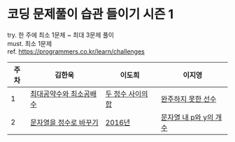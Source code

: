 # 코딩 문제풀이 습관 들이기 시즌 1

try. 한 주에 최소 1문제 ~ 최대 3문제 풀이  
must. 최소 1문제  
ref. https://programmers.co.kr/learn/challenges


|주차|김한욱|이도희|이지영|
|--|---|---|---|
|1|[최대공약수와 최소공배수](https://programmers.co.kr/learn/courses/30/lessons/12940)|[두 정수 사이의 합](https://programmers.co.kr/learn/courses/30/lessons/12912)|[완주하지 못한 선수](https://programmers.co.kr/learn/courses/30/lessons/42576)|
|2|[문자열을 정수로 바꾸기](https://programmers.co.kr/learn/courses/30/lessons/12925)|[2016년](https://programmers.co.kr/learn/courses/30/lessons/12901)|[문자열 내 p와 y의 개수](https://programmers.co.kr/learn/courses/30/lessons/12916)
